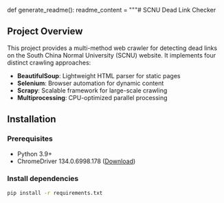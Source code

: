 def generate_readme():
    readme_content = """# SCNU Dead Link Checker

## Project Overview
This project provides a multi-method web crawler for detecting dead links on the South China Normal University (SCNU) website. It implements four distinct crawling approaches:

- **BeautifulSoup**: Lightweight HTML parser for static pages
- **Selenium**: Browser automation for dynamic content
- **Scrapy**: Scalable framework for large-scale crawling
- **Multiprocessing**: CPU-optimized parallel processing

## Installation

### Prerequisites
- Python 3.9+
- ChromeDriver 134.0.6998.178 ([Download](https://storage.googleapis.com/chrome-for-testing-public/134.0.6998.178/win64/chromedriver-win64.zip))

### Install dependencies
```bash
pip install -r requirements.txt

